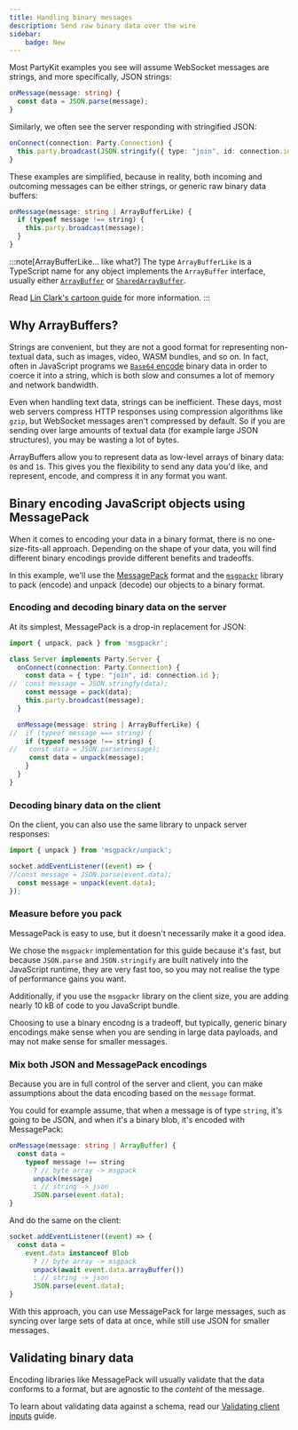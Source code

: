```yaml
---
title: Handling binary messages
description: Send raw binary data over the wire
sidebar:
    badge: New
---
```


Most PartyKit examples you see will assume WebSocket messages are strings, and more specifically, JSON strings:

```ts
onMessage(message: string) {
  const data = JSON.parse(message);
}
```

Similarly, we often see the server responding with stringified JSON:

```ts
onConnect(connection: Party.Connection) {
  this.party.broadcast(JSON.stringify({ type: "join", id: connection.id }));
}
```

These examples are simplified, because in reality, both incoming and outcoming messages can be either strings, or generic raw binary data buffers:

```ts
onMessage(message: string | ArrayBufferLike) {
  if (typeof message !== string) {
    this.party.broadcast(message);
  }
}
```

:::note[ArrayBufferLike... like what?]
The type `ArrayBufferLike` is a TypeScript name for any object implements the `ArrayBuffer` interface, usually either [`ArrayBuffer`](https://developer.mozilla.org/en-US/docs/Web/JavaScript/Reference/Global_Objects/ArrayBuffer) or [`SharedArrayBuffer`](https://developer.mozilla.org/en-US/docs/Web/JavaScript/Reference/Global_Objects/SharedArrayBuffer).

Read [Lin Clark's cartoon guide](https://hacks.mozilla.org/2017/06/a-cartoon-intro-to-arraybuffers-and-sharedarraybuffers/) for more information.
:::

## Why ArrayBuffers?

Strings are convenient, but they are not a good format for representing non-textual data, such as images, video, WASM bundles, and so on. In fact, often in JavaScript programs we [`Base64` encode](https://developer.mozilla.org/en-US/docs/Glossary/Base64) binary data in order to coerce it into a string, which is both slow and consumes a lot of memory and network bandwidth.

Even when handling text data, strings can be inefficient. These days, most web servers compress HTTP responses using compression algorithms like `gzip`, but WebSocket messages aren't compressed by default. So if you are sending over large amounts of textual data (for example large JSON structures), you may be wasting a lot of bytes.

ArrayBuffers allow you to represent data as low-level arrays of binary data: `0`s and `1`s. This gives you the flexibility to send any data you'd like, and represent, encode, and compress it in any format you want.


## Binary encoding JavaScript objects using MessagePack

When it comes to encoding your data in a binary format, there is no one-size-fits-all approach. Depending on the shape of your data, you will find different binary encodings provide different benefits and tradeoffs.

In this example, we'll use the [MessagePack](https://msgpack.org/) format and the [`msgpackr`](https://www.npmjs.com/package/msgpackr) library to pack (encode) and unpack (decode) our objects to a binary format.

### Encoding and decoding binary data on the server

At its simplest, MessagePack is a drop-in replacement for JSON:

```ts
import { unpack, pack } from 'msgpackr';

class Server implements Party.Server {
  onConnect(connection: Party.Connection) {
    const data = { type: "join", id: connection.id };
//  const message = JSON.stringfy(data);
    const message = pack(data);
    this.party.broadcast(message);
  }

  onMessage(message: string | ArrayBufferLike) {
//  if (typeof message === string) {
    if (typeof message !== string) {
//   const data = JSON.parse(message);
     const data = unpack(message);
    }
  }
}
```

### Decoding binary data on the client

On the client, you can also use the same library to unpack server responses:

```ts
import { unpack } from 'msgpackr/unpack';

socket.addEventListener((event) => {
//const message = JSON.parse(event.data);
  const message = unpack(event.data);
});
```

### Measure before you pack

MessagePack is easy to use, but it doesn't necessarily make it a good idea. 

We chose the `msgpackr` implementation for this guide because it's fast, but because `JSON.parse` and `JSON.stringify` are built natively into the JavaScript runtime, they are very fast too, so you may not realise the type of performance gains you want.

Additionally, if you use the `msgpackr` library on the client size, you are adding nearly 10 kB of code to you JavaScript bundle.

Choosing to use a binary encodng is a tradeoff, but typically, generic binary encodings make sense when you are sending in large data payloads, and may not make sense for smaller messages.

### Mix both JSON and MessagePack encodings

Because you are in full control of the server and client, you can make assumptions about the data encoding based on the `message` format.

You could for example assume, that when a message is of type `string`, it's going to be JSON, and when it's a binary blob, it's encoded with MessagePack:

```ts
onMessage(message: string | ArrayBuffer) {
  const data =
    typeof message !== string
      ? // byte array -> msgpack
      unpack(message)
      : // string -> json
      JSON.parse(event.data);
}

```

And do the same on the client:
```ts
socket.addEventListener((event) => {
  const data =
    event.data instanceof Blob
      ? // byte array -> msgpack
      unpack(await event.data.arrayBuffer())
      : // string -> json
      JSON.parse(event.data);
}
```

With this approach, you can use MessagePack for large messages, such as syncing over large sets of data at once, while still use JSON for smaller messages.

## Validating binary data

Encoding libraries like MessagePack will usually validate that the data conforms to a format, but are agnostic to the _content_ of the message.

To learn about validating data against a schema, read our [Validating client inputs](/guides/validating-client-inputs) guide.
